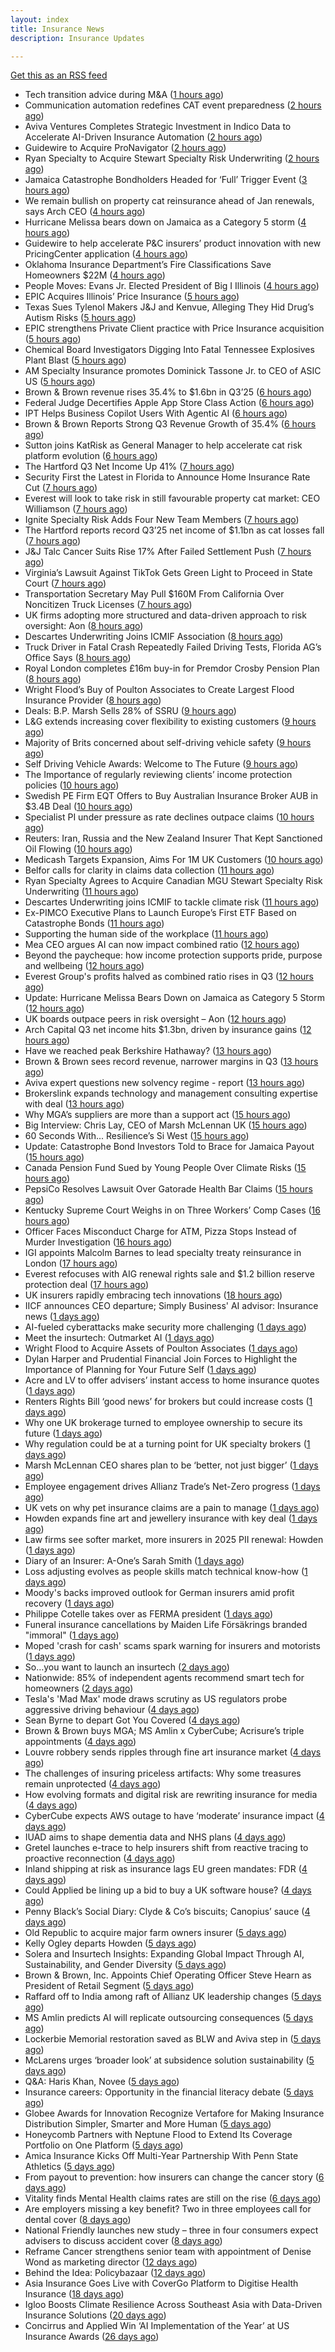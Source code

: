 ```yaml
---
layout: index
title: Insurance News
description: Insurance Updates

---
```


[Get this as an RSS feed](/insurance.rss)

<!-- news_marker starts -->
- Tech transition advice during M&A ([1 hours ago](https://www.dig-in.com/news/tech-transition-advice-during-m-a))
- Communication automation redefines CAT event preparedness ([2 hours ago](https://www.dig-in.com/opinion/communication-automation-redefines-cat-event-preparedness))
- Aviva Ventures Completes Strategic Investment in Indico Data to Accelerate AI-Driven Insurance Automation ([2 hours ago](https://www.insurtechinsights.com/aviva-ventures-completes-strategic-investment-in-indico-data-to-accelerate-ai-driven-insurance-automation/))
- Guidewire to Acquire ProNavigator ([2 hours ago](https://www.insurtechinsights.com/guidewire-to-acquire-pronavigator/))
- Ryan Specialty to Acquire Stewart Specialty Risk Underwriting ([2 hours ago](https://www.insurtechinsights.com/ryan-specialty-to-acquire-stewart-specialty-risk-underwriting/))
- Jamaica Catastrophe Bondholders Headed for ‘Full’ Trigger Event ([3 hours ago](https://www.insurancejournal.com/news/international/2025/10/28/845445.htm))
- We remain bullish on property cat reinsurance ahead of Jan renewals, says Arch CEO ([4 hours ago](https://www.reinsurancene.ws/we-remain-bullish-on-property-cat-reinsurance-ahead-of-jan-renewals-says-arch-ceo/))
- Hurricane Melissa bears down on Jamaica as a Category 5 storm ([4 hours ago](https://www.dig-in.com/articles/hurricane-melissa-bears-down-jamaica-a-category-5-storm))
- Guidewire to help accelerate P&C insurers’ product innovation with new PricingCenter application ([4 hours ago](https://www.reinsurancene.ws/guidewire-to-help-accelerate-pc-insurers-product-innovation-with-new-pricingcenter-application/))
- Oklahoma Insurance Department’s Fire Classifications Save Homeowners $22M ([4 hours ago](https://www.insurancejournal.com/news/southcentral/2025/10/28/845425.htm))
- People Moves: Evans Jr. Elected President of Big I Illinois ([4 hours ago](https://www.insurancejournal.com/news/midwest/2025/10/28/845418.htm))
- EPIC Acquires Illinois’ Price Insurance ([5 hours ago](https://www.insurancejournal.com/news/midwest/2025/10/28/845413.htm))
- Texas Sues Tylenol Makers J&J and Kenvue, Alleging They Hid Drug’s Autism Risks ([5 hours ago](https://www.insurancejournal.com/news/southcentral/2025/10/28/845406.htm))
- EPIC strengthens Private Client practice with Price Insurance acquisition ([5 hours ago](https://www.reinsurancene.ws/epic-strengthens-private-client-practice-with-price-insurance-acquisition/))
- Chemical Board Investigators Digging Into Fatal Tennessee Explosives Plant Blast ([5 hours ago](https://www.insurancejournal.com/news/southeast/2025/10/28/845390.htm))
- AM Specialty Insurance promotes Dominick Tassone Jr. to CEO of ASIC US ([5 hours ago](https://www.reinsurancene.ws/am-specialty-insurance-promotes-dominick-tassone-jr-to-ceo-of-asic-us/))
- Brown & Brown revenue rises 35.4% to $1.6bn in Q3’25 ([6 hours ago](https://www.reinsurancene.ws/brown-brown-revenue-rises-35-4-to-1-6bn-in-q325/))
- Federal Judge Decertifies Apple App Store Class Action ([6 hours ago](https://www.insurancejournal.com/news/national/2025/10/28/845385.htm))
- IPT Helps Business Copilot Users With Agentic AI ([6 hours ago](https://insurance-edge.net/2025/10/28/ipt-helps-business-copilot-users-with-agentic-ai/))
- Brown & Brown Reports Strong Q3 Revenue Growth of 35.4% ([6 hours ago](https://www.insurancejournal.com/news/national/2025/10/28/845378.htm))
- Sutton joins KatRisk as General Manager to help accelerate cat risk platform evolution ([6 hours ago](https://www.reinsurancene.ws/sutton-joins-katrisk-as-general-manager-to-help-accelerate-cat-risk-platform-evolution/))
- The Hartford Q3 Net Income Up 41% ([7 hours ago](https://www.insurancejournal.com/news/national/2025/10/28/845370.htm))
- Security First the Latest in Florida to Announce Home Insurance Rate Cut ([7 hours ago](https://www.insurancejournal.com/news/southeast/2025/10/28/845372.htm))
- Everest will look to take risk in still favourable property cat market: CEO Williamson ([7 hours ago](https://www.reinsurancene.ws/everest-will-look-to-take-risk-in-still-favourable-property-cat-market-ceo-williamson/))
- Ignite Specialty Risk Adds Four New Team Members ([7 hours ago](https://insurance-edge.net/2025/10/28/ignite-specialty-risk-adds-four-new-team-members/))
- The Hartford reports record Q3’25 net income of $1.1bn as cat losses fall ([7 hours ago](https://www.reinsurancene.ws/the-hartford-reports-record-q325-net-income-of-1-1-bn-as-cat-losses-fall/))
- J&J Talc Cancer Suits Rise 17% After Failed Settlement Push ([7 hours ago](https://www.insurancejournal.com/news/national/2025/10/28/845357.htm))
- Virginia’s Lawsuit Against TikTok Gets Green Light to Proceed in State Court ([7 hours ago](https://www.insurancejournal.com/news/east/2025/10/28/845348.htm))
- Transportation Secretary May Pull $160M From California Over Noncitizen Truck Licenses ([7 hours ago](https://www.insurancejournal.com/news/west/2025/10/28/845364.htm))
- UK firms adopting more structured and data-driven approach to risk oversight: Aon ([8 hours ago](https://www.reinsurancene.ws/uk-firms-adopting-more-structured-and-data-driven-approach-to-risk-oversight-aon/))
- Descartes Underwriting Joins ICMIF Association ([8 hours ago](https://insurance-edge.net/2025/10/28/descartes-underwriting-joins-icmif-association/))
- Truck Driver in Fatal Crash Repeatedly Failed Driving Tests, Florida AG’s Office Says ([8 hours ago](https://www.insurancejournal.com/news/southeast/2025/10/28/845347.htm))
- Royal London completes £16m buy-in for Premdor Crosby Pension Plan ([8 hours ago](https://www.reinsurancene.ws/royal-london-completes-16m-buy-in-for-premdor-crosby-pension-plan/))
- Wright Flood’s Buy of Poulton Associates to Create Largest Flood Insurance Provider ([8 hours ago](https://www.insurancejournal.com/news/national/2025/10/28/845341.htm))
- Deals: B.P. Marsh Sells 28% of SSRU ([9 hours ago](https://insurance-edge.net/2025/10/28/deals-b-p-marsh-sells-28-of-ssru/))
- L&G extends increasing cover flexibility to existing customers ([9 hours ago](https://ifamagazine.com/lg-extends-increasing-cover-flexibility-to-existing-customers/))
- Majority of Brits concerned about self-driving vehicle safety ([9 hours ago](https://www.postonline.co.uk/news/7959285/majority-of-brits-concerned-about-self-driving-vehicle-safety))
- Self Driving Vehicle Awards: Welcome to The Future ([9 hours ago](https://insurance-edge.net/2025/10/28/self-driving-vehicle-awards-welcome-to-the-future/))
- The Importance of regularly reviewing clients’ income protection policies ([10 hours ago](https://ifamagazine.com/the-importance-of-regularly-reviewing-clients-income-protection-policies/))
- Swedish PE Firm EQT Offers to Buy Australian Insurance Broker AUB in $3.4B Deal ([10 hours ago](https://www.insurancejournal.com/news/international/2025/10/28/845334.htm))
- Specialist PI under pressure as rate declines outpace claims ([10 hours ago](https://www.insurancebusinessmag.com/uk/news/professional-liability/specialist-pi-under-pressure-as-rate-declines-outpace-claims-554537.aspx))
- Reuters: Iran, Russia and the New Zealand Insurer That Kept Sanctioned Oil Flowing ([10 hours ago](https://www.insurancejournal.com/news/international/2025/10/28/845329.htm))
- Medicash Targets Expansion, Aims For 1M UK Customers ([10 hours ago](https://insurance-edge.net/2025/10/28/medicash-targets-expansion-aims-for-1m-uk-customers/))
- Belfor calls for clarity in claims data collection ([11 hours ago](https://www.postonline.co.uk/claims/7959280/belfor-calls-for-clarity-in-claims-data-collection))
- Ryan Specialty Agrees to Acquire Canadian MGU Stewart Specialty Risk Underwriting ([11 hours ago](https://www.insurancejournal.com/news/international/2025/10/28/845326.htm))
- Descartes Underwriting joins ICMIF to tackle climate risk ([11 hours ago](https://www.insurancebusinessmag.com/uk/news/breaking-news/descartes-underwriting-joins-icmif-to-tackle-climate-risk-554533.aspx))
- Ex-PIMCO Executive Plans to Launch Europe’s First ETF Based on Catastrophe Bonds ([11 hours ago](https://www.insurancejournal.com/news/international/2025/10/28/845322.htm))
- Supporting the human side of the workplace ([11 hours ago](https://www.dig-in.com/opinion/supporting-the-human-side-of-the-workplace))
- Mea CEO argues AI can now impact combined ratio ([12 hours ago](https://www.postonline.co.uk/technology/7959284/mea-ceo-argues-ai-can-now-impact-combined-ratio))
- Beyond the paycheque: how income protection supports pride, purpose and wellbeing ([12 hours ago](https://ifamagazine.com/protecting-what-makes-you-proud/))
- Everest Group's profits halved as combined ratio rises in Q3 ([12 hours ago](https://www.insurancebusinessmag.com/uk/news/breaking-news/everest-groups-profits-halved-as-combined-ratio-rises-in-q3-554517.aspx))
- Update: Hurricane Melissa Bears Down on Jamaica as Category 5 Storm ([12 hours ago](https://www.insurancejournal.com/news/international/2025/10/28/845316.htm))
- UK boards outpace peers in risk oversight – Aon ([12 hours ago](https://www.insurancebusinessmag.com/uk/news/breaking-news/uk-boards-outpace-peers-in-risk-oversight--aon-554515.aspx))
- Arch Capital Q3 net income hits $1.3bn, driven by insurance gains ([12 hours ago](https://www.insurancebusinessmag.com/uk/news/breaking-news/arch-capital-q3-net-income-hits-1-3bn-driven-by-insurance-gains-554506.aspx))
- Have we reached peak Berkshire Hathaway? ([13 hours ago](https://www.insurancebusinessmag.com/uk/news/breaking-news/have-we-reached-peak-berkshire-hathaway-554499.aspx))
- Brown & Brown sees record revenue, narrower margins in Q3 ([13 hours ago](https://www.insurancebusinessmag.com/uk/news/breaking-news/brown-and-brown-sees-record-revenue-narrower-margins-in-q3-554496.aspx))
- Aviva expert questions new solvency regime - report ([13 hours ago](https://www.insurancebusinessmag.com/uk/news/breaking-news/aviva-expert-questions-new-solvency-regime--report-554494.aspx))
- Brokerslink expands technology and management consulting expertise with deal ([13 hours ago](https://www.insurancebusinessmag.com/uk/news/breaking-news/brokerslink-expands-technology-and-management-consulting-expertise-with-deal-554490.aspx))
- Why MGA’s suppliers are more than a support act ([15 hours ago](https://www.postonline.co.uk/commercial/7959247/why-mgas-suppliers-are-more-than-a-support-act))
- Big Interview: Chris Lay, CEO of Marsh McLennan UK ([15 hours ago](https://www.postonline.co.uk/broker/7959104/big-interview-chris-lay-ceo-of-marsh-mclennan-uk))
- 60 Seconds With... Resilience’s Si West ([15 hours ago](https://www.postonline.co.uk/technology/7958188/60-seconds-with-resiliences-si-west))
- Update: Catastrophe Bond Investors Told to Brace for Jamaica Payout ([15 hours ago](https://www.insurancejournal.com/news/international/2025/10/28/845252.htm))
- Canada Pension Fund Sued by Young People Over Climate Risks ([15 hours ago](https://www.insurancejournal.com/news/international/2025/10/28/845248.htm))
- PepsiCo Resolves Lawsuit Over Gatorade Health Bar Claims ([15 hours ago](https://www.insurancejournal.com/news/national/2025/10/28/845295.htm))
- Kentucky Supreme Court Weighs in on Three Workers’ Comp Cases ([16 hours ago](https://www.insurancejournal.com/news/southeast/2025/10/28/845273.htm))
- Officer Faces Misconduct Charge for ATM, Pizza Stops Instead of Murder Investigation ([16 hours ago](https://www.insurancejournal.com/news/east/2025/10/28/845301.htm))
- IGI appoints Malcolm Barnes to lead specialty treaty reinsurance in London ([17 hours ago](https://www.insurancebusinessmag.com/uk/news/breaking-news/igi-appoints-malcolm-barnes-to-lead-specialty-treaty-reinsurance-in-london-554468.aspx))
- Everest refocuses with AIG renewal rights sale and $1.2 billion reserve protection deal ([17 hours ago](https://www.insurancebusinessmag.com/uk/news/breaking-news/everest-refocuses-with-aig-renewal-rights-sale-and-1-2-billion-reserve-protection-deal-554524.aspx))
- UK insurers rapidly embracing tech innovations ([18 hours ago](https://www.insurancebusinessmag.com/uk/news/technology/uk-insurers-rapidly-embracing-tech-innovations-554465.aspx))
- IICF announces CEO departure; Simply Business' AI advisor: Insurance news ([1 days ago](https://www.dig-in.com/news/iicf-ceo-departure-simply-business-ai-advisor-insurance-news))
- AI-fueled cyberattacks make security more challenging ([1 days ago](https://www.dig-in.com/news/ai-fueled-cyberattacks-make-security-more-challenging))
- Meet the insurtech: Outmarket AI ([1 days ago](https://www.dig-in.com/news/meet-the-insurtech-outmarket-ai))
- Wright Flood to Acquire Assets of Poulton Associates ([1 days ago](https://www.insurtechinsights.com/wright-flood-to-acquire-assets-of-poulton-associates/))
- Dylan Harper and Prudential Financial Join Forces to Highlight the Importance of Planning for Your Future Self ([1 days ago](https://www.insurtechinsights.com/dylan-harper-and-prudential-financial-join-forces-to-highlight-the-importance-of-planning-for-your-future-self/))
- Acre and LV to offer advisers’ instant access to home insurance quotes ([1 days ago](https://ifamagazine.com/acre-and-lv-to-offer-advisers-instant-access-to-home-insurance-quotes/))
- Renters Rights Bill ‘good news’ for brokers but could increase costs ([1 days ago](https://www.postonline.co.uk/broker/7959282/renters-rights-bill-%E2%80%98good-news%E2%80%99-for-brokers-but-could-increase-costs))
- Why one UK brokerage turned to employee ownership to secure its future ([1 days ago](https://www.insurancebusinessmag.com/uk/news/breaking-news/why-one-uk-brokerage-turned-to-employee-ownership-to-secure-its-future-554401.aspx))
- Why regulation could be at a turning point for UK specialty brokers ([1 days ago](https://www.insurancebusinessmag.com/uk/news/breaking-news/why-regulation-could-be-at-a-turning-point-for-uk-specialty-brokers-554397.aspx))
- Marsh McLennan CEO shares plan to be ‘better, not just bigger’ ([1 days ago](https://www.postonline.co.uk/news/7959106/marsh-mclennan-ceo-shares-plan-to-be-%E2%80%98better-not-just-bigger%E2%80%99))
- Employee engagement drives Allianz Trade’s Net-Zero progress ([1 days ago](https://www.postonline.co.uk/news/7959245/employee-engagement-drives-allianz-trade%E2%80%99s-net-zero-progress))
- UK vets on why pet insurance claims are a pain to manage ([1 days ago](https://www.insurancebusinessmag.com/uk/news/breaking-news/uk-vets-on-why-pet-insurance-claims-are-a-pain-to-manage-554377.aspx))
- Howden expands fine art and jewellery insurance with key deal ([1 days ago](https://www.insurancebusinessmag.com/uk/news/mergers-acquisitions/howden-expands-fine-art-and-jewellery-insurance-with-key-deal-554374.aspx))
- Law firms see softer market, more insurers in 2025 PII renewal: Howden ([1 days ago](https://www.insurancebusinessmag.com/uk/news/professional-liability/law-firms-see-softer-market-more-insurers-in-2025-pii-renewal-howden-554373.aspx))
- Diary of an Insurer: A-One’s Sarah Smith ([1 days ago](https://www.postonline.co.uk/broker/7958939/diary-of-an-insurer-a-one%E2%80%99s-sarah-smith))
- Loss adjusting evolves as people skills match technical know-how ([1 days ago](https://www.postonline.co.uk/claims/7959144/loss-adjusting-evolves-as-people-skills-match-technical-know-how))
- Moody's backs improved outlook for German insurers amid profit recovery ([1 days ago](https://www.insurancebusinessmag.com/uk/news/breaking-news/moodys-backs-improved-outlook-for-german-insurers-amid-profit-recovery-554334.aspx))
- Philippe Cotelle takes over as FERMA president ([1 days ago](https://www.insurancebusinessmag.com/uk/news/breaking-news/philippe-cotelle-takes-over-as-ferma-president-554332.aspx))
- Funeral insurance cancellations by Maiden Life Försäkrings branded "immoral" ([1 days ago](https://www.insurancebusinessmag.com/uk/news/breaking-news/funeral-insurance-cancellations-by-maiden-life-forsakrings-branded-immoral-554331.aspx))
- Moped 'crash for cash' scams spark warning for insurers and motorists ([1 days ago](https://www.insurancebusinessmag.com/uk/news/breaking-news/moped-crash-for-cash-scams-spark-warning-for-insurers-and-motorists-554330.aspx))
- So…you want to launch an insurtech ([2 days ago](https://www.dig-in.com/news/keys-to-launching-an-insurtech))
- Nationwide: 85% of independent agents recommend smart tech for homeowners ([2 days ago](https://www.dig-in.com/news/most-independent-agents-recommend-smart-home-tech))
- Tesla's 'Mad Max' mode draws scrutiny as US regulators probe aggressive driving behaviour ([4 days ago](https://www.insurancebusinessmag.com/uk/news/breaking-news/teslas-mad-max-mode-draws-scrutiny-as-us-regulators-probe-aggressive-driving-behaviour-554352.aspx))
- Sean Byrne to depart Got You Covered ([4 days ago](https://www.postonline.co.uk/people/7959273/sean-byrne-to-depart-got-you-covered))
- Brown & Brown buys MGA; MS Amlin x CyberCube; Acrisure’s triple appointments ([4 days ago](https://www.postonline.co.uk/news/7959255/brown-brown-buys-mga-ms-amlin-x-cybercube-acrisure%E2%80%99s-triple-appointments))
- Louvre robbery sends ripples through fine art insurance market ([4 days ago](https://www.postonline.co.uk/news/7959272/louvre-robbery-sends-ripples-through-fine-art-insurance-market))
- The challenges of insuring priceless artifacts: Why some treasures remain unprotected ([4 days ago](https://www.insurancebusinessmag.com/uk/news/breaking-news/the-challenges-of-insuring-priceless-artifacts-why-some-treasures-remain-unprotected-554203.aspx))
- How evolving formats and digital risk are rewriting insurance for media ([4 days ago](https://www.insurancebusinessmag.com/uk/news/breaking-news/how-evolving-formats-and-digital-risk-are-rewriting-insurance-for-media-554201.aspx))
- CyberCube expects AWS outage to have ‘moderate’ insurance impact ([4 days ago](https://www.postonline.co.uk/commercial/7959270/cybercube-expects-aws-outage-to-have-%E2%80%98moderate%E2%80%99-insurance-impact))
- IUAD aims to shape dementia data and NHS plans ([4 days ago](https://www.postonline.co.uk/people/7959113/iuad-aims-to-shape-dementia-data-and-nhs-plans))
- Gretel launches e-trace to help insurers shift from reactive tracing to proactive reconnection ([4 days ago](https://ifamagazine.com/gretel-launches-e-trace-to-help-insurers-shift-from-reactive-tracing-to-proactive-customer-reconnection/))
- Inland shipping at risk as insurance lags EU green mandates: FDR ([4 days ago](https://www.insurancebusinessmag.com/uk/news/marine/inland-shipping-at-risk-as-insurance-lags-eu-green-mandates-fdr-554183.aspx))
- Could Applied be lining up a bid to buy a UK software house? ([4 days ago](https://www.postonline.co.uk/technology/7959222/could-applied-be-lining-up-a-bid-to-buy-a-uk-software-house))
- Penny Black’s Social Diary: Clyde & Co’s biscuits; Canopius’ sauce ([4 days ago](https://www.postonline.co.uk/people/7959068/penny-black%E2%80%99s-social-diary-clyde-co%E2%80%99s-biscuits-canopius%E2%80%99-sauce))
- Old Republic to acquire major farm owners insurer ([5 days ago](https://www.dig-in.com/news/old-republic-to-acquire-everett-cash-mutual))
- Kelly Ogley departs Howden ([5 days ago](https://www.postonline.co.uk/broker/7959269/kelly-ogley-departs-howden))
- Solera and Insurtech Insights: Expanding Global Impact Through AI, Sustainability, and Gender Diversity ([5 days ago](https://www.insurtechinsights.com/solera-and-insurtech-insights-expanding-global-impact-through-ai-sustainability-and-gender-diversity/))
- Brown & Brown, Inc. Appoints Chief Operating Officer Steve Hearn as President of Retail Segment ([5 days ago](https://www.insurtechinsights.com/brown-brown-inc-appoints-chief-operating-officer-steve-hearn-as-president-of-retail-segment/))
- Raffard off to India among raft of Allianz UK leadership changes ([5 days ago](https://www.postonline.co.uk/news/7959266/raffard-off-to-india-among-raft-of-allianz-uk-leadership-changes))
- MS Amlin predicts AI will replicate outsourcing consequences ([5 days ago](https://www.postonline.co.uk/technology/7959262/ms-amlin-predicts-ai-will-replicate-outsourcing-consequences))
- Lockerbie Memorial restoration saved as BLW and Aviva step in ([5 days ago](https://www.postonline.co.uk/broker/7959263/lockerbie-memorial-restoration-saved-as-blw-and-aviva-step-in))
- McLarens urges ‘broader look’ at subsidence solution sustainability ([5 days ago](https://www.postonline.co.uk/claims/7959239/mclarens-urges-%E2%80%98broader-look%E2%80%99-at-subsidence-solution-sustainability))
- Q&A: Haris Khan, Novee ([5 days ago](https://www.postonline.co.uk/technology/7958878/qa-haris-khan-novee))
- Insurance careers: Opportunity in the financial literacy debate ([5 days ago](https://www.postonline.co.uk/people/7959118/insurance-careers-opportunity-in-the-financial-literacy-debate))
- Globee Awards for Innovation Recognize Vertafore for Making Insurance Distribution Simpler, Smarter and More Human ([5 days ago](https://www.insurtechinsights.com/globee-awards-for-innovation-recognize-vertafore-for-making-insurance-distribution-simpler-smarter-and-more-human/))
- Honeycomb Partners with Neptune Flood to Extend Its Coverage Portfolio on One Platform ([5 days ago](https://www.insurtechinsights.com/honeycomb-partners-with-neptune-flood-to-extend-its-coverage-portfolio-on-one-platform/))
- Amica Insurance Kicks Off Multi-Year Partnership With Penn State Athletics ([5 days ago](https://www.insurtechinsights.com/amica-insurance-kicks-off-multi-year-partnership-with-penn-state-athletics/))
- From payout to prevention: how insurers can change the cancer story ([6 days ago](https://ifamagazine.com/from-payout-to-prevention-how-insurers-can-change-the-cancer-story/))
- Vitality finds Mental Health claims rates are still on the rise ([6 days ago](https://ifamagazine.com/vitality-finds-mental-health-claims-rates-are-still-on-the-rise/))
- Are employers missing a key benefit? Two in three employees call for dental cover ([8 days ago](https://ifamagazine.com/are-employers-missing-a-key-benefit-two-in-three-employees-call-for-dental-cover/))
- National Friendly launches new study – three in four consumers expect advisers to discuss accident cover ([8 days ago](https://ifamagazine.com/national-friendly-launches-new-study-three-in-four-consumers-expect-advisers-to-discuss-accident-cover/))
- Reframe Cancer strengthens senior team with appointment of Denise Wond as marketing director ([12 days ago](https://ifamagazine.com/reframe-cancer-strengthens-senior-team-with-appointment-of-denise-wond-as-marketing-director/))
- Behind the Idea: Policybazaar ([12 days ago](https://thefintechtimes.com/behind-the-idea-policybazaar/))
- Asia Insurance Goes Live with CoverGo Platform to Digitise Health Insurance ([18 days ago](https://thefintechtimes.com/asia-insurance-goes-live-with-covergo-platform-to-digitise-health-insurance/))
- Igloo Boosts Climate Resilience Across Southeast Asia with Data-Driven Insurance Solutions ([20 days ago](https://thefintechtimes.com/igloo-boosts-climate-resilience-across-southeast-asia-with-data-driven-insurance-solutions/))
- Concirrus and Applied Win ‘AI Implementation of the Year’ at US Insurance Awards ([26 days ago](https://thefintechtimes.com/concirrus-ai-cuts-aviation-underwriting-time-from-36-hours-to-minutes-for-applied-aviation/))

<!-- news_marker ends -->